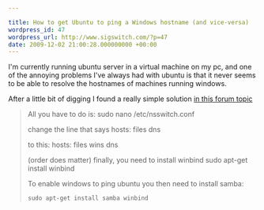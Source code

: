 ```yaml
---

title: How to get Ubuntu to ping a Windows hostname (and vice-versa)
wordpress_id: 47
wordpress_url: http://www.sigswitch.com/?p=47
date: 2009-12-02 21:00:28.000000000 +00:00
---
```

I'm currently running ubuntu server in a virtual machine on my pc, and one of the 
annoying problems I've always had with ubuntu is that it never seems to be able 
to resolve the hostnames of machines running windows. 

After a little bit of digging I found a really simple solution
[in this forum topic](http://ubuntuforums.org/showthread.php?t=88206)

> All you have to do is:
>     sudo nano /etc/nsswitch.conf
> 
> change the line that says
>     hosts: files dns
> 
> to this:
>     hosts: files wins dns
> 
> (order does matter) finally, you need to install winbind
>     sudo apt-get install winbind
>
> To enable windows to ping ubuntu you then need to install samba:
>
>    `sudo apt-get install samba winbind`